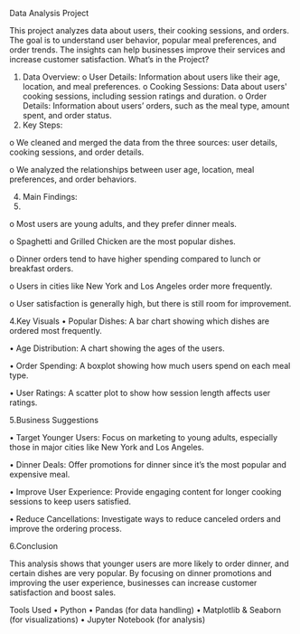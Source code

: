 Data Analysis Project

This project analyzes data about users, their cooking sessions, and orders. The goal is to understand user behavior, popular meal preferences, and order trends. The insights can help businesses improve their services and increase customer satisfaction.
What’s in the Project?
1.	Data Overview:
o	User Details: Information about users like their age, location, and meal preferences.
o	Cooking Sessions: Data about users' cooking sessions, including session ratings and duration.
o	Order Details: Information about users’ orders, such as the meal type, amount spent, and order status.
2.	Key Steps:
   
o	We cleaned and merged the data from the three sources: user details, cooking sessions, and order details.

o	We analyzed the relationships between user age, location, meal preferences, and order behaviors.

4.	Main Findings:
5.	
o	Most users are young adults, and they prefer dinner meals.

o	Spaghetti and Grilled Chicken are the most popular dishes.

o	Dinner orders tend to have higher spending compared to lunch or breakfast orders.

o	Users in cities like New York and Los Angeles order more frequently.

o	User satisfaction is generally high, but there is still room for improvement.

4.Key Visuals
•	Popular Dishes: A bar chart showing which dishes are ordered most frequently.

•	Age Distribution: A chart showing the ages of the users.

•	Order Spending: A boxplot showing how much users spend on each meal type.

•	User Ratings: A scatter plot to show how session length affects user ratings.

5.Business Suggestions

•	Target Younger Users: Focus on marketing to young adults, especially those in major cities like New York and Los Angeles.

•	Dinner Deals: Offer promotions for dinner since it’s the most popular and expensive meal.

•	Improve User Experience: Provide engaging content for longer cooking sessions to keep users satisfied.

•	Reduce Cancellations: Investigate ways to reduce canceled orders and improve the ordering process.

6.Conclusion

This analysis shows that younger users are more likely to order dinner, and certain dishes are very popular. By focusing on dinner promotions and improving the user experience, businesses can increase customer satisfaction and boost sales.

Tools Used
•	Python
•	Pandas (for data handling)
•	Matplotlib & Seaborn (for visualizations)
•	Jupyter Notebook (for analysis)
